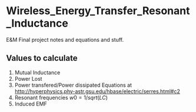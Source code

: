 # Wireless_Energy_Transfer_Resonant_Inductance
E&amp;M Final project notes and equations and stuff.

## Values to calculate
1. Mutual Inductance
2. Power Lost
3. Power transfered/Power dissipated
Equations at http://hyperphysics.phy-astr.gsu.edu/hbase/electric/serres.html#c2
4. Resonant frequencies
$w0 = 1/sqrt(LC)$
5. Induced EMF
